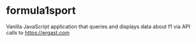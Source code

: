 # formula1sport

Vanilla JavaScript application that queries and displays data about f1 via API calls to https://ergast.com
